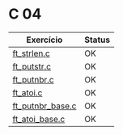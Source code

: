 # C 04

| Exercício                                 | Status |
| ----------------------------------------- | ------ |
| [ft_strlen.c](ex00/ft_strlen.c)           | OK     |
| [ft_putstr.c](ex01/ft_putstr.c)           | OK     |
| [ft_putnbr.c](ex02/ft_putnbr.c)           | OK     |
| [ft_atoi.c](ex03/ft_atoi.c)               | OK     |
| [ft_putnbr_base.c](ex04/ft_putnbr_base.c) | OK     |
| [ft_atoi_base.c](ex05/ft_atoi_base.c)     | OK     |
